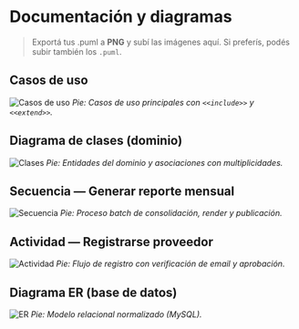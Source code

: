 # Documentación y diagramas

> Exportá tus .puml a **PNG** y subí las imágenes aquí. Si preferís, podés subir también los `.puml`.

## Casos de uso
![Casos de uso](ProveedoresArg_UC.png)
_Pie: Casos de uso principales con `<<include>>` y `<<extend>>`._

## Diagrama de clases (dominio)
![Clases](ProveedoresArg_Clases.png)
_Pie: Entidades del dominio y asociaciones con multiplicidades._

## Secuencia — Generar reporte mensual
![Secuencia](ProveedoresArg_Secuencia_Reporte.png)
_Pie: Proceso batch de consolidación, render y publicación._

## Actividad — Registrarse proveedor
![Actividad](ProveedoresArg_Actividad_Registro.png)
_Pie: Flujo de registro con verificación de email y aprobación._

## Diagrama ER (base de datos)
![ER](ProveedoresArg_ER.png)
_Pie: Modelo relacional normalizado (MySQL)._

